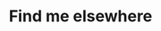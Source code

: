 ---
type: "social"
title: "Find me elsewhere"
social_media: 
  - {name: Linkedin, link: "https://www.instagram.com/p.a.eberle", icon: ../images/resources/instagram.svg}
  - {name: Instagram, link: "https://www.linkedin.com/in/eberlepeter", icon: ../images/resources/linkedin.svg}
---
